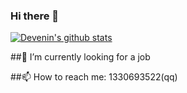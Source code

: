 ### Hi there 👋

<!--
**devenin/devenin** is a ✨ _special_ ✨ repository because its `README.md` (this file) appears on your GitHub profile.

Here are some ideas to get you started:


- 🌱 I’m currently learning ...
- 👯 I’m looking to collaborate on ...
- 🤔 I’m looking for help with ...
- 💬 Ask me about ...

- 😄 Pronouns: ...
- ⚡ Fun fact: ...
-->

[![Devenin's github stats](https://github-readme-stats.vercel.app/api?username=devenin)](https://github.com/devenin/github-readme-stats)

##🔭 I’m currently looking for a job

##📫 How to reach me: 1330693522(qq)
